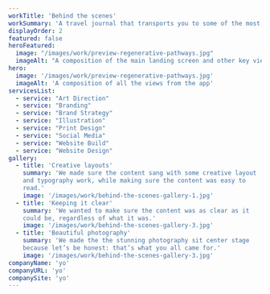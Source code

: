 ```yaml
---
workTitle: 'Behind the scenes'
workSummary: 'A travel journal that transports you to some of the most beautiful places on earth.'
displayOrder: 2
featured: false
heroFeatured:
  image: "/images/work/preview-regenerative-pathways.jpg"
  imageAlt: "A composition of the main landing screen and other key views"
hero:
  image: '/images/work/preview-regenerative-pathways.jpg'
  imageAlt: 'A composition of all the views from the app'
servicesList:
  - service: "Art Direction"
  - service: "Branding"
  - service: "Brand Strategy"
  - service: "Illustration"
  - service: "Print Design"
  - service: "Social Media"
  - service: "Website Build"
  - service: "Website Design"
gallery:
  - title: 'Creative layouts'
    summary: 'We made sure the content sang with some creative layout
    and typography work, while making sure the content was easy to
    read.'
    image: '/images/work/behind-the-scenes-gallery-1.jpg'
  - title: 'Keeping it clear'
    summary: 'We wanted to make sure the content was as clear as it
    could be, regardless of what it was.'
    image: '/images/work/behind-the-scenes-gallery-3.jpg'
  - title: 'Beautiful photography'
    summary: 'We made the the stunning photography sit center stage
    because let’s be honest: that’s what you all came for.'
    image: '/images/work/behind-the-scenes-gallery-3.jpg'
companyName: 'yo'
companyURL: 'yo'
companySite: 'yo'
---
```

